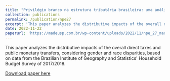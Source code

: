 ```yaml
---
title: "Privilégio branco na estrutura tributária brasileira: uma análise interseccional de impostos diretos e transferências"
collection: publications
permalink: /publication/npe27
excerpt: 'This paper analyzes the distributive impacts of the overall direct taxes and public monetary transfers, considering gender and race disparities, based on data from the Brazilian Institute of Geography and Statistics' Household Budget Survey of 2017/2018.'
date: 2022-11-22
paperurl: 'https://madeusp.com.br/wp-content/uploads/2022/11/npe_27_made-3.pdf'
---
```

This paper analyzes the distributive impacts of the overall direct taxes and public monetary transfers, considering gender and race disparities, based on data from the Brazilian Institute of Geography and Statistics' Household Budget Survey of 2017/2018.

[Download paper here](https://madeusp.com.br/wp-content/uploads/2022/11/npe_27_made-3.pdf')